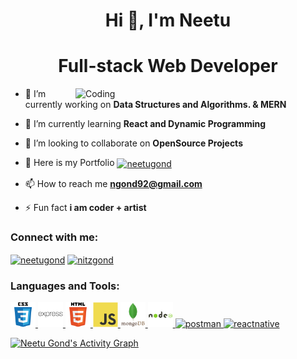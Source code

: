 <h1 align="center">Hi 👋, I'm Neetu </h1>
<h1 align="center">Full-stack Web Developer</h1>

<img align="right" alt="Coding" width="400" src="https://res.cloudinary.com/practicaldev/image/fetch/s--2bZIjPGC--/c_limit%2Cf_auto%2Cfl_progressive%2Cq_66%2Cw_880/https://dev-to-uploads.s3.amazonaws.com/i/d4tvukbt5mra37cvwklk.gif">

- 🔭 I’m currently working on **Data Structures and Algorithms. & MERN**

- 🌱 I’m currently learning **React and Dynamic Programming**

- 👯 I’m looking to collaborate on **OpenSource Projects**

- 🤝 Here is my Portfolio <a href="https://my-porfolio-pdm5pnm5s-neetugond.vercel.app/" target="blank"><img align="center" src="https://icon-library.com/images/icon-portfolio/icon-portfolio-16.jpg" alt="neetugond" height="20" width="30" /></a>

- 📫 How to reach me **ngond92@gmail.com**

- ⚡ Fun fact **i am coder + artist**

<h3 align="left">Connect with me:</h3>
<p align="left">
<a href="https://www.linkedin.com/in/neetu-gond-104992230/" target="blank"><img align="center" src="https://raw.githubusercontent.com/rahuldkjain/github-profile-readme-generator/master/src/images/icons/Social/linked-in-alt.svg" alt="neetugond" height="30" width="40" /></a>
<a href="https://www.instagram.com/nitzgond/" target="blank"><img align="center" src="https://raw.githubusercontent.com/rahuldkjain/github-profile-readme-generator/master/src/images/icons/Social/instagram.svg" alt="nitzgond" height="30" width="40" /></a>
</p>

<h3 align="left">Languages and Tools:</h3>
<p align="left"> <a href="https://www.w3schools.com/css/" target="_blank" rel="noreferrer"> <img src="https://raw.githubusercontent.com/devicons/devicon/master/icons/css3/css3-original-wordmark.svg" alt="css3" width="40" height="40"/> </a> <a href="https://expressjs.com" target="_blank" rel="noreferrer"> <img src="https://raw.githubusercontent.com/devicons/devicon/master/icons/express/express-original-wordmark.svg" alt="express" width="40" height="40"/> </a> <a href="https://www.w3.org/html/" target="_blank" rel="noreferrer"> <img src="https://raw.githubusercontent.com/devicons/devicon/master/icons/html5/html5-original-wordmark.svg" alt="html5" width="40" height="40"/> </a> <a href="https://developer.mozilla.org/en-US/docs/Web/JavaScript" target="_blank" rel="noreferrer"> <img src="https://raw.githubusercontent.com/devicons/devicon/master/icons/javascript/javascript-original.svg" alt="javascript" width="40" height="40"/> </a> <a href="https://www.mongodb.com/" target="_blank" rel="noreferrer"> <img src="https://raw.githubusercontent.com/devicons/devicon/master/icons/mongodb/mongodb-original-wordmark.svg" alt="mongodb" width="40" height="40"/> </a> <a href="https://nodejs.org" target="_blank" rel="noreferrer"> <img src="https://raw.githubusercontent.com/devicons/devicon/master/icons/nodejs/nodejs-original-wordmark.svg" alt="nodejs" width="40" height="40"/> </a> <a href="https://postman.com" target="_blank" rel="noreferrer"> <img src="https://www.vectorlogo.zone/logos/getpostman/getpostman-icon.svg" alt="postman" width="40" height="40"/> </a> <a href="https://reactnative.dev/" target="_blank" rel="noreferrer"> <img src="https://reactnative.dev/img/header_logo.svg" alt="reactnative" width="40" height="40"/> </a> </p>
<div>
  <a href="https://github.com/neetugond/github-readme-activity-graph"><img alt="Neetu Gond's Activity Graph" src="https://activity-graph.herokuapp.com/graph?username=neetugond&bg_color=0D1117&color=5BCDEC&line=5BCDEC&point=FFFFFF&hide_border=true" /></a>
</div
<img src="https://github-readme-stats.vercel.app/api?username=neetugond&&show_icons=true&title_color=ffffff&icon_color=bb2acf&text_color=daf7dc&bg_color=151515">
